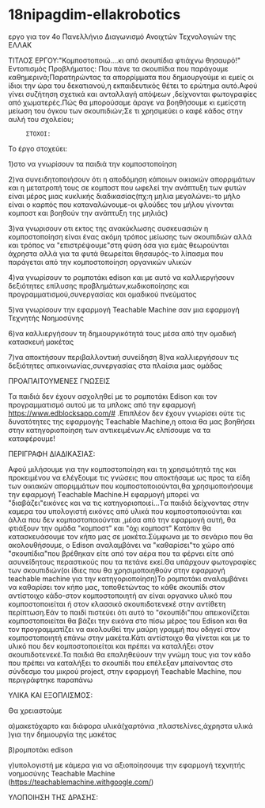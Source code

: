 # 18nipagdim-ellakrobotics
εργο για τον 4ο Πανελλήνιο Διαγωνισμό Ανοιχτών Τεχνολογιών της ΕΛΛΑΚ

ΤΙΤΛΟΣ ΕΡΓΟΥ:"Κομποστοποιώ....κι από σκουπίδια φτιάχνω θησαυρό!"
Εντοπισμός Προβλήματος:
Που πάνε τα σκουπίδια που παράγουμε καθημερινά;Παρατηρώντας τα απορρίμματα που δημιουργούμε κι εμείς οι ίδιοι την ώρα του δεκατιανού,η εκπαιδευτικός θέτει το ερώτημα αυτό.Αφού γίνει συζήτηση σχετικά και ανταλλαγή απόψεων ,δείχνονται φωτογραφίες από χωματερές.Πώς θα μπορούσαμε άραγε να βοηθήσουμε κι εμείςστη  μείωση του όγκου των σκουπιδιών;Σε τι χρησιμεύει ο καφέ κάδος στην αυλή του σχολείου;

         ΣΤΟΧΟΙ:
  Το έργο στοχεύει: 
  
1)στο να γνωρίσουν τα παιδιά την κομποστοποίηση

2)να συνειδητοποιήσουν ότι η αποδόμηση κάποιων οικιακών απορριμάτων και η μετατροπή τους σε κομποστ που ωφελεί την ανάπτυξη των φυτών είναι μέρος μιας κυκλικής διαδικασίας(πχ:η μηλια μεγαλώνει-το μήλο είναι ο καρπός που καταναλώνουμε-οι φλούδες του μήλου γίνονται κομποστ και βοηθούν την ανάπτυξη της μηλιάς)

3)να γνωρισουν οτι εκτος της ανακύκλωσης συσκευασιών η κομποστοποίηση είναι ένας ακόμη τρόπος μείωσης των σκουπιδιών αλλά και τρόπος να "επιστρέψουμε"στη φύση όσα για εμάς θεωρούνται άχρηστα αλλά για τα φυτά θεωρείται θησαυρός-το λίπασμα που παράγεται από την κομποστοποίηση οργανικών υλικών 

4)να γνωρίσουν το ρομποτάκι edison και με αυτό να καλλιεργήσουν δεξιότητες επίλυσης προβλημάτων,κωδικοποίησης και προγραμματισμού,συνεργασίας και ομαδικού πνεύματος

5)να γνωρίσουν την εφαρμογή Teachable Machine σαν μια εφαρμογή Τεχνητής Νοημοσύνης

6)να καλλιεργήσουν τη δημιουργικότητά τους μέσα από την ομαδική κατασκευή μακέτας

7)να αποκτήσουν περιβαλλοντική συνείδηση
8)να καλλιεργήσουν τις δεξιότητες απικοινωνίας,συνεργασίας στα πλαίσια μιας ομάδας



ΠΡΟΑΠΑΙΤΟΥΜΕΝΕΣ ΓΝΩΣΕΙΣ

Τα παιδιά δεν έχουν ασχοληθεί με το ρομποτάκι Εdison και τον προγραμματισμό αυτού με τα μπλοκς από την εφαρμογή https://www.edblocksapp.com/# .Επιπλέον δεν έχουν γνωρίσει ούτε τις δυνατότητες της εφαρμογής Τeachable Machine,η οποια θα μας βοηθήσει στην κατηγοριοποίηση των αντικειμένων.Ας ελπίσουμε να τα καταφέρουμε!


ΠΕΡΙΓΡΑΦΗ ΔΙΑΔΙΚΑΣΙΑΣ:

Αφού μιλήσουμε για την κομποστοποίηση και τη χρησιμότητά της και προκειμένου να ελέγξουμε τις γνώσεις που αποκτήσαμε ως προς τα είδη των οικιακών αποριμμάτων που κομποστοποιούνται,θα χρησιμοποιήσουμε την εφαρμογή Τeachable Μachine.Η εφαρμογή μπορεί να "διαβάζει"εικόνες και να τις κατηγοριοποιεί...Tα παιδιά δείχνοντας στην καμερα του υπολογιστή εικόνες από υλικά που κομποστοποιούνται και άλλα που δεν κομποστοποιούνται ,μέσα από την εφαρμογή αυτή, θα φτιάξουν την ομάδα "κομποστ" και "όχι κομποστ"
Κατόπιν θα κατασκευάσουμε τον κήπο μας σε μακέτα.Σύμφωνα με το σενάριο που θα ακολουθήσουμε, ο Εdison αναλαμβάνει να "καθαρίσει"το χώρο από "σκουπίδια"που βρέθηκαν είτε από τον αέρα που τα φέρνει είτε από ασυνείδητους περαστικούς που τα πετάνε εκεί.Θα υπάρχουν φωτογραφίες των σκουπιδιών(οι ίδιες που θα χρησιμοποιηθούν στην εφαρμογή teachable machine για την κατηγοριοποίηση)Το ρομποτάκι αναλαμβάνει να καθαρίσει τον κήπο μας, τοποθετώντας το κάθε σκουπίδι στον αντίστοιχο κάδο-στον κομποστοποιητή αν είναι οργανικο υλικό που κομποστοποιείται ή στον κλασσικό σκουπιδοτενεκέ στην αντίθετη περίπτωση.Εάν το παιδί πιστεύει ότι αυτό το "σκουπίδι"που απεικονίζεται κομποστοποιείται θα βάζει την εικόνα στο πίσω μέρος  του Εdison και θα τον προγραμματίζει να ακολουθεί την μαύρη γραμμή που οδηγεί στον κομποστοποιητή επάνω στην μακέτα.Κάτι αντίστοιχο θα γίνεται και με το υλικό που δεν κομποστοποιείται και πρέπει να καταλήξει στον σκουπιδοτενεκέ.Τα παιδιά θα επαληθεύουν την γνώμη τους για τον κάδο που πρέπει να καταλήξει το σκουπίδι που επέλεξαν μπαίνοντας στο σύνδεσμο του μικρού project, στην εφαρμογή Τeachable Μachine, που περιγράφτηκε παραπάνω

 ΥΛΙΚΑ ΚΑΙ ΕΞΟΠΛΙΣΜΟΣ:
 
 Θα χρειαστούμε 
 
 α)μακετόχαρτο και διάφορα υλικά(χαρτόνια ,πλαστελίνες,άχρηστα υλικά )για την δημιουργία της μακέτας
 
 β)ρομποτάκι edison
 
 γ)υπολογιστή με κάμερα για να αξιοποίησουμε την εφαρμογή τεχνητής νοημοσύνης  Teachable Machine (https://teachablemachine.withgoogle.com/)
 
 ΥΛΟΠΟΙΗΣΗ ΤΗΣ ΔΡΑΣΗΣ:

 
